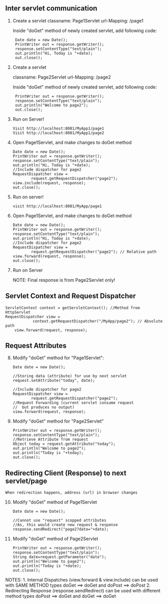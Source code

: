 ## Inter servlet communication

1. Create a servlet
	classname:		Page1Servlet
	url-Mapping:	/page1

	Inside "doGet" method of newly created servlet, add following code:

		Date date = new Date();
		PrintWriter out = response.getWriter();
		response.setContentType("text/plain");
		out.println("Hi, Today is "+date);
		out.close();

2. Create a servlet
	
	classname:		Page2Servlet
	url-Mapping:	/page2

	Inside "doGet" method of newly created servlet, add following code:

		PrintWriter out = response.getWriter();
		response.setContentType("text/plain");
		out.println("Welcome to page2");
		out.close();

3.  Run on Server!
	
		Visit http://localhost:8081/MyApp1/page1
		Visit http://localhost:8081/MyApp1/page2


4.  Open Page1Servlet, and make changes to doGet method

		Date date = new Date();
		PrintWriter out = response.getWriter();
		response.setContentType("text/plain");
		out.println("Hi, Today is "+date);		
		//Include dispatcher for page2
		RequestDispatcher view = 
				request.getRequestDispatcher("page2");
		view.include(request, response);
		out.close();

5.	Run on server!
	
		visit http://localhost:8081/MyApp/page1


6.	Open Page1Servlet, and make changes to doGet method
		
		Date date = new Date();
		PrintWriter out = response.getWriter();
		response.setContentType("text/plain");
		out.println("Hi, Today is "+date);
		//Include dispatcher for page2
		RequestDispatcher view = 
				request.getRequestDispatcher("page2"); // Relative path
		view.forward(request, response);
		out.close();

7.	Run on Server
	
	NOTE: Final response is from Page2Servlet only!

## Servlet Context and Request Dispatcher
	ServletContext context = getServletContext(); //Method from HttpServlet
	RequestDispatcher view = 
				context.getRequestDispatcher("/MyApp/page2"); // Absolute path
		view.forward(request, response);

## Request Attributes

8.	Modify "doGet" method for "Page1Servlet":

		Date date = new Date();
		
		//Storing data (attribute) for use by next servlet
		request.setAttribute("today", date);
		
		//Include dispatcher for page2
		RequestDispatcher view = 
				request.getRequestDispatcher("page2");
		//Request Forwarding (current servlet consume request
		//	but produces no output)
		view.forward(request, response);
		
9.	Modify "doGet" method for "Page2Servlet"

		PrintWriter out = response.getWriter();
		response.setContentType("text/plain");
		//Retrieve Attribute from request
		Object today = request.getAttribute("today");
		out.println("Welcome to page2");
		out.println("Today is "+today);
		out.close();

## Redirecting Client (Response) to next servlet/page

	When redirection happens, address (url) in browser changes

10.	Modify "doGet" method of Page1Servlet

		Date date = new Date();
		
		//Cannot use "request" scopped attributes
		//As, this would create new request & response
		response.sendRedirect("page2?date="+date);

11.	Modify "doGet" method of Page2Servlet

		PrintWriter out = response.getWriter();
		response.setContentType("text/plain");
		String date=request.getParameter("date");
		out.println("Welcome to page2");
		out.println("Today is "+date);
		out.close();


NOTES:
	1.	Internal Dispatches (view.forward & view.include) can be used with SAME METHOD types
		doGet ==> doGet and doPost ==> doPost
	2.	Redirecting Response (response.sendRedirect) can be used with different method types
		doPost ==> doGet and doGet ==> doGet 






